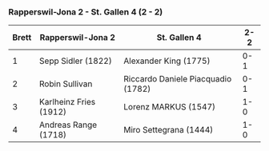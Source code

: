 ### Rapperswil-Jona 2 - St. Gallen 4 (2 - 2)

| Brett | Rapperswil-Jona 2      | St. Gallen 4                       | 2-2 |
|-------|------------------------|------------------------------------|-----|
| 1     | Sepp Sidler (1822)     | Alexander King (1775)              | 0-1 |
| 2     | Robin Sullivan         | Riccardo Daniele Piacquadio (1782) | 0-1 |
| 3     | Karlheinz Fries (1912) | Lorenz MARKUS (1547)               | 1-0 |
| 4     | Andreas Range (1718)   | Miro Settegrana (1444)             | 1-0 |

